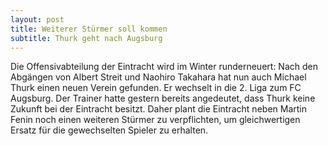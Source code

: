 ```yaml
---
layout: post
title: Weiterer Stürmer soll kommen
subtitle: Thurk geht nach Augsburg
---
```


Die Offensivabteilung der Eintracht wird im Winter runderneuert: Nach den Abgängen von Albert Streit und Naohiro Takahara hat nun auch Michael Thurk einen neuen Verein gefunden. Er wechselt in die 2. Liga zum FC Augsburg. Der Trainer hatte gestern bereits angedeutet, dass Thurk keine Zukunft bei der Eintracht besitzt. Daher plant die Eintracht neben Martin Fenin noch einen weiteren Stürmer zu verpflichten, um gleichwertigen Ersatz für die gewechselten Spieler zu erhalten.


